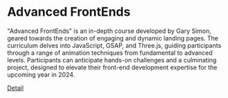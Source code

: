 # Advanced FrontEnds

"Advanced FrontEnds" is an in-depth course developed by Gary Simon, geared towards the creation of engaging and dynamic landing pages. The curriculum delves into JavaScript, GSAP, and Three.js, guiding participants through a range of animation techniques from fundamental to advanced levels. Participants can anticipate hands-on challenges and a culminating project, designed to elevate their front-end development expertise for the upcoming year in 2024. 

[Detail](https://eduitfree.com/courses/advanced-frontends)